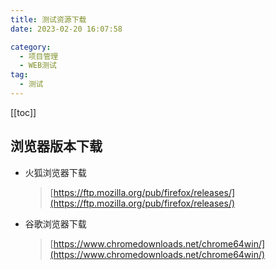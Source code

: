 ```yaml
---
title: 测试资源下载
date: 2023-02-20 16:07:58

category: 
  - 项目管理
  - WEB测试
tag: 
  - 测试
---
```


<!-- more -->

[[toc]]

## 浏览器版本下载

- 火狐浏览器下载
  > [https://ftp.mozilla.org/pub/firefox/releases/](https://ftp.mozilla.org/pub/firefox/releases/)
- 谷歌浏览器下载
  > [https://www.chromedownloads.net/chrome64win/](https://www.chromedownloads.net/chrome64win/)
